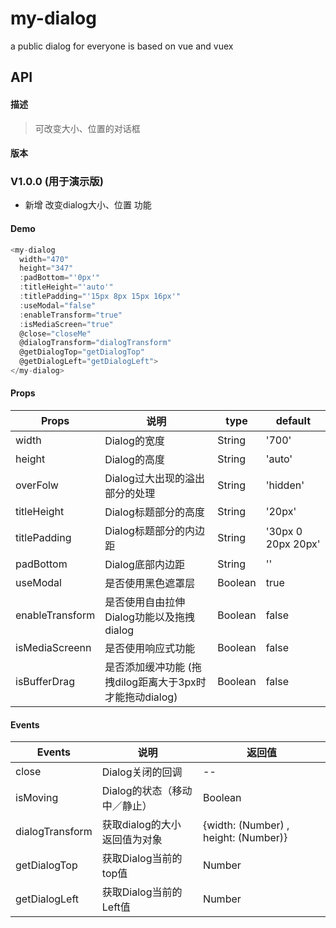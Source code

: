 # my-dialog
a public dialog for everyone is based on vue and vuex
## API

#### 描述

> 可改变大小、位置的对话框

#### 版本

### **V1.0.0** (用于演示版)

- 新增 改变dialog大小、位置 功能

#### Demo
```javascript
<my-dialog
  width="470"
  height="347"
  :padBottom="'0px'"
  :titleHeight="'auto'"
  :titlePadding="'15px 8px 15px 16px'"
  :useModal="false"
  :enableTransform="true"
  :isMediaScreen="true"
  @close="closeMe"
  @dialogTransform="dialogTransform"
  @getDialogTop="getDialogTop"
  @getDialogLeft="getDialogLeft">
</my-dialog>
```
#### Props
| Props          | 说明                                            | type    | default            |
| -------------- | ----------------------------------------------- | ------ | ------------------ |
| width          | Dialog的宽度                                     | String  | '700'             |
| height         | Dialog的高度                                     | String | 'auto'             |
| overFolw       | Dialog过大出现的溢出部分的处理                      | String | 'hidden'           |
| titleHeight    | Dialog标题部分的高度                               | String | '20px'             |
| titlePadding   | Dialog标题部分的内边距                             | String | '30px 0 20px 20px' |
| padBottom      | Dialog底部内边距                                  | String | ''                 | 
| useModal       | 是否使用黑色遮罩层                                  | Boolean| true               |
| enableTransform| 是否使用自由拉伸Dialog功能以及拖拽dialog                          | Boolean | false             |
| isMediaScreenn | 是否使用响应式功能                                  | Boolean  | false            |
| isBufferDrag   | 是否添加缓冲功能 (拖拽dilog距离大于3px时才能拖动dialog)| Boolean | false             |
#### Events
| Events | 说明                           | 返回值 |
| ------ | ----------------------------- | ------|
| close | Dialog关闭的回调 |      --   |
| isMoving | Dialog的状态（移动中／静止）| Boolean  |
| dialogTransform | 获取dialog的大小  返回值为对象  |{width: (Number) , height: (Number)}|
| getDialogTop | 获取Dialog当前的top值 | Number |
| getDialogLeft | 获取Dialog当前的Left值 | Number |
